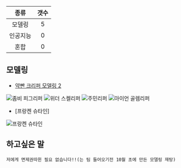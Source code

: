|   종류  |  갯수  | 
| :---:  | :---: |
| 모델링  | 5 | 
| 인공지능 |  0   | 
|  혼합  |   0   |  
 ## 모델링
 
* [약빤 크리퍼 모델링 2](http://cafe.naver.com/minecraftpe/2354890) 

![좀비 피그리퍼](http://imgur.com/XakXV5C) 
![위더 스켈리퍼](http://imgur.com/01NtOjC) 
![주민리퍼](http://imgur.com/p3Fpl3Z) 
![아이언 골렘리퍼](http://imgur.com/SjFxuaY) 

* [프랑켄 슈타인]

![프랑켄 슈타인](http://imgur.com/Ya07dNA)


 ## 하고싶은 말 
 
```
저에게 면제권따윈 필요 없습니다!!(는 팀 들어오기전 10월 초에 만든 모델링 재탕)
```
